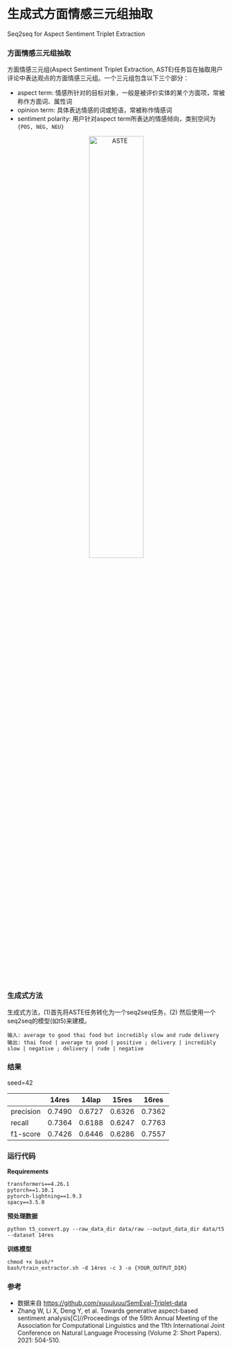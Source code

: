 # 生成式方面情感三元组抽取

Seq2seq for Aspect Sentiment Triplet Extraction

### 方面情感三元组抽取

方面情感三元组(Aspect Sentiment Triplet Extraction, ASTE)任务旨在抽取用户评论中表达观点的方面情感三元组。一个三元组包含以下三个部分：

- aspect term: 情感所针对的目标对象，一般是被评价实体的某个方面项，常被称作方面词、属性词
- opinion term: 具体表达情感的词或短语，常被称作情感词
- sentiment polarity: 用户针对aspect term所表达的情感倾向，类别空间为`{POS, NEG, NEU}`

<div align="center"> <img src="https://user-images.githubusercontent.com/9134454/199022562-2cca1c06-b91e-4e4b-8bf0-20273a16821e.png" alt="ASTE" width="50%" /></div>

### 生成式方法

生成式方法，(1)首先将ASTE任务转化为一个seq2seq任务，(2) 然后使用一个seq2seq的模型(如t5)来建模。

	输入: average to good thai food but incredibly slow and rude delivery
	输出: thai food | average to good | positive ; delivery | incredibly slow | negative ; delivery | rude | negative

### 结果

seed=42

|           | 14res  | 14lap  | 15res  | 16res  |
| --------- | ------ | ------ | ------ | ------ |
| precision | 0.7490 | 0.6727 | 0.6326 | 0.7362 |
| recall    | 0.7364 | 0.6188 | 0.6247 | 0.7763 |
| f1-score  | 0.7426 | 0.6446 | 0.6286 | 0.7557 |

### 运行代码

**Requirements**

	transformers==4.26.1
	pytorch==1.10.1
	pytorch-lightning==1.9.3
	spacy==3.5.0

**预处理数据**

	python t5_convert.py --raw_data_dir data/raw --output_data_dir data/t5 --dataset 14res

**训练模型**

	chmod +x bash/*
	bash/train_extractor.sh -d 14res -c 3 -o {YOUR_OUTPUT_DIR}

### 参考

- 数据来自 https://github.com/xuuuluuu/SemEval-Triplet-data
- Zhang W, Li X, Deng Y, et al. Towards generative aspect-based sentiment analysis[C]//Proceedings of the 59th Annual Meeting of the Association for Computational Linguistics and the 11th International Joint Conference on Natural Language Processing (Volume 2: Short Papers). 2021: 504-510.


